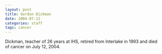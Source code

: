 ```yaml
---
layout: post
title: Gordon Dickman
date: 2004-07-12
categories: staff
tags: cancer
---
```

Dickman, teacher of 26 years at IHS, retired from Interlake in 1993 and died of cancer on July 12, 2004.

